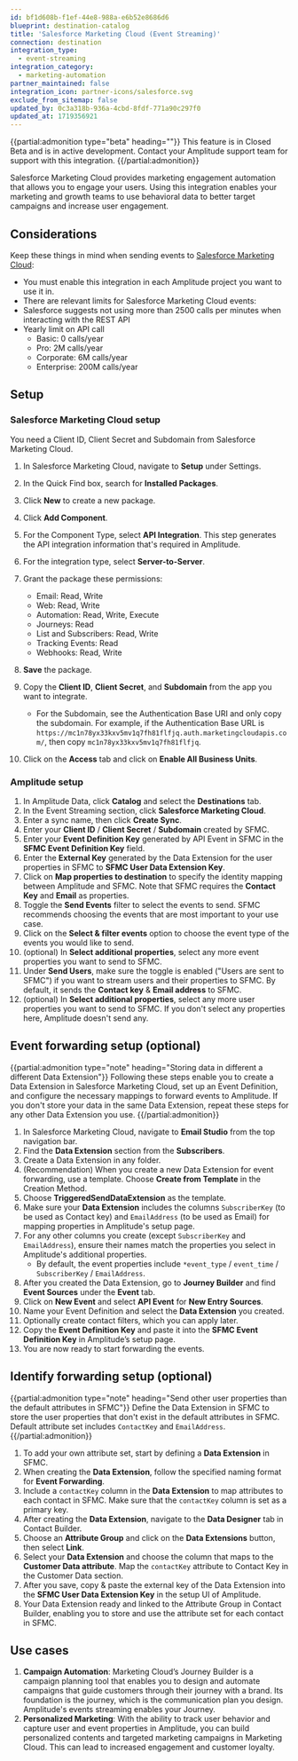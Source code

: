 ```yaml
---
id: bf1d608b-f1ef-44e8-988a-e6b52e8686d6
blueprint: destination-catalog
title: 'Salesforce Marketing Cloud (Event Streaming)'
connection: destination
integration_type:
  - event-streaming
integration_category:
  - marketing-automation
partner_maintained: false
integration_icon: partner-icons/salesforce.svg
exclude_from_sitemap: false
updated_by: 0c3a318b-936a-4cbd-8fdf-771a90c297f0
updated_at: 1719356921
---
```

{{partial:admonition type="beta" heading=""}}
This feature is in Closed Beta and is in active development. Contact your Amplitude support team for support with this integration.
{{/partial:admonition}}

Salesforce Marketing Cloud provides marketing engagement automation that allows you to engage your users. Using this integration enables your marketing and growth teams to use behavioral data to better target campaigns and increase user engagement.

## Considerations

Keep these things in mind when sending events to [Salesforce Marketing Cloud](https://www.salesforce.com/content/dam/web/en_us/www/documents/pricing/mc_email_journey_pricing_sheet.pdf):

- You must enable this integration in each Amplitude project you want to use it in.
- There are relevant limits for Salesforce Marketing Cloud events:
- Salesforce suggests not using more than 2500 calls per minutes when interacting with the REST API
- Yearly limit on API call
    - Basic: 0 calls/year
    - Pro: 2M calls/year
    - Corporate: 6M calls/year
    - Enterprise: 200M calls/year
  
## Setup

### Salesforce Marketing Cloud setup

You need a Client ID, Client Secret and Subdomain from Salesforce Marketing Cloud.

1. In Salesforce Marketing Cloud, navigate to **Setup** under Settings.
2. In the Quick Find box, search for **Installed Packages**.
3. Click **New** to create a new package.
4. Click **Add Component**.
5. For the Component Type, select **API Integration**. This step generates the API integration information that's required in Amplitude.
6. For the integration type, select **Server-to-Server**.
7. Grant the package these permissions:
    - Email: Read, Write
    - Web: Read, Write
    - Automation: Read, Write, Execute
    - Journeys: Read
    - List and Subscribers: Read, Write
    - Tracking Events: Read
    - Webhooks: Read, Write
8. **Save** the package.
9. Copy the **Client ID**, **Client Secret**, and **Subdomain** from the app you want to integrate.

    - For the Subdomain, see the Authentication Base URI and only copy the subdomain. For example, if the Authentication Base URL is `https://mc1n78yx33kxv5mv1q7fh81flfjq.auth.marketingcloudapis.com/`, then copy `mc1n78yx33kxv5mv1q7fh81flfjq`.


10. Click on the **Access** tab and click on **Enable All Business Units**.

### Amplitude setup

1. In Amplitude Data, click **Catalog** and select the **Destinations** tab.
2. In the Event Streaming section, click **Salesforce Marketing Cloud**.
3. Enter a sync name, then click **Create Sync**.
4. Enter your **Client ID** / **Client Secret** / **Subdomain** created by SFMC.
5. Enter your **Event Definition Key** generated by API Event in SFMC in the **SFMC Event Definition Key** field.
6. Enter the **External Key** generated by the Data Extension for the user properties in SFMC to **SFMC User Data Extension Key**. 
7. Click on **Map properties to destination** to specify the identity mapping between Amplitude and SFMC. Note that SFMC requires the **Contact Key** and **Email** as properties.
8. Toggle the **Send Events** filter to select the events to send. SFMC recommends choosing the events that are most important to your use case.
9. Click on the **Select & filter events** option to choose the event type of the events you would like to send.
10. (optional) In **Select additional properties**, select any more event properties you want to send to SFMC.
11. Under **Send Users**, make sure the toggle is enabled ("Users are sent to SFMC") if you want to stream users and their properties to SFMC. By default, it sends the **Contact key** & **Email address** to SFMC.
12. (optional) In **Select additional properties**, select any more user properties you want to send to SFMC. If you don't select any properties here, Amplitude doesn't send any.

## Event forwarding setup (optional)

{{partial:admonition type="note" heading="Storing data in different a different Data Extension"}}
Following these steps enable you to create a Data Extension in Salesforce Marketing Cloud, set up an Event Definition, and configure the necessary mappings to forward events to Amplitude. If you don't store your data in the same Data Extension, repeat these steps for any other Data Extension you use.
{{/partial:admonition}} 

1. In Salesforce Marketing Cloud, navigate to **Email Studio** from the top navigation bar.
2. Find the **Data Extension** section from the **Subscribers**.
3. Create a Data Extension in any folder.
4. (Recommendation) When you create a new Data Extension for event forwarding, use a template. Choose **Create from Template** in the Creation Method.
5. Choose **TriggeredSendDataExtension** as the template.
6. Make sure your **Data Extension** includes the columns `SubscriberKey` (to be used as Contact key) and `EmailAddress` (to be used as Email) for mapping properties in Amplitude's setup page.
7. For any other columns you create (except `SubscriberKey` and `EmailAddress`), ensure their names match the properties you select in Amplitude's additional properties.
    - By default, the event properties include `*event_type` / `event_time` / `SubscriberKey` / `EmailAddress`.
8. After you created the Data Extension, go to **Journey Builder** and find **Event Sources** under the **Event** tab.
9. Click on **New Event** and select **API Event** for **New Entry Sources**.
10. Name your Event Definition and select the **Data Extension** you created.
11. Optionally create contact filters, which you can apply later.
12. Copy the **Event Definition Key** and paste it into the **SFMC Event Definition Key** in Amplitude’s setup page.
13. You are now ready to start forwarding the events.

## Identify forwarding setup (optional)

{{partial:admonition type="note" heading="Send other user properties than the default attributes in SFMC"}}
Define the Data Extension in SFMC to store the user properties that don't exist in the default attributes in SFMC. Default attribute set includes `ContactKey` and `EmailAddress`.
{{/partial:admonition}}

1. To add your own attribute set, start by defining a **Data Extension** in SFMC.
2. When creating the **Data Extension**, follow the specified naming format for **Event Forwarding**.
3. Include a `contactKey` column in the **Data Extension** to map attributes to each contact in SFMC. Make sure that the `contactKey` column is set as a primary key.
4. After creating the **Data Extension**, navigate to the **Data Designer** tab in Contact Builder.
5. Choose an **Attribute Group** and click on the **Data Extensions** button, then select **Link**.
6. Select your **Data Extension** and choose the column that maps to the **Customer Data attribute**. Map the `contactKey` attribute to Contact Key in the Customer Data section.
7. After you save, copy & paste the external key of the Data Extension into the **SFMC User Data Extension Key** in the setup UI of Amplitude.
8. Your Data Extension ready and linked to the Attribute Group in Contact Builder, enabling you to store and use the attribute set for each contact in SFMC.

## Use cases

1. **Campaign Automation**: Marketing Cloud’s Journey Builder is a campaign planning tool that enables you to design and automate campaigns that guide customers through their journey with a brand. Its foundation is the journey, which is the communication plan you design. Amplitude's events streaming enables your Journey.
2. **Personalized Marketing**: With the ability to track user behavior and capture user and event properties in Amplitude, you can build personalized contents and targeted marketing campaigns in Marketing Cloud. This can lead to increased engagement and customer loyalty.
